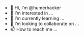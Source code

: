- 👋 Hi, I’m @humerhacker
- 👀 I’m interested in ...
- 🌱 I’m currently learning ...
- 💞️ I’m looking to collaborate on ...
- 📫 How to reach me ...

<!---
humerhacker/humerhacker is a ✨ special ✨ repository because its `README.md` (this file) appears on your GitHub profile.
You can click the Preview link to take a look at your changes.
--->
